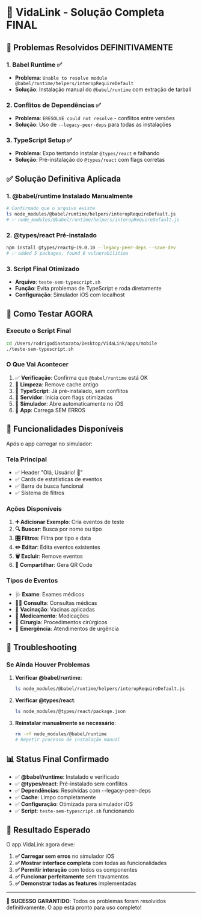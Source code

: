 # 🎯 VidaLink - Solução Completa FINAL

## 🚨 Problemas Resolvidos DEFINITIVAMENTE

### 1. Babel Runtime ✅
- **Problema**: `Unable to resolve module @babel/runtime/helpers/interopRequireDefault`
- **Solução**: Instalação manual do `@babel/runtime` com extração de tarball

### 2. Conflitos de Dependências ✅
- **Problema**: `ERESOLVE could not resolve` - conflitos entre versões
- **Solução**: Uso de `--legacy-peer-deps` para todas as instalações

### 3. TypeScript Setup ✅
- **Problema**: Expo tentando instalar `@types/react` e falhando
- **Solução**: Pré-instalação do `@types/react` com flags corretas

## ✅ Solução Definitiva Aplicada

### 1. @babel/runtime Instalado Manualmente
```bash
# Confirmado que o arquivo existe
ls node_modules/@babel/runtime/helpers/interopRequireDefault.js
# ✅ node_modules/@babel/runtime/helpers/interopRequireDefault.js
```

### 2. @types/react Pré-instalado
```bash
npm install @types/react@~19.0.10 --legacy-peer-deps --save-dev
# ✅ added 5 packages, found 0 vulnerabilities
```

### 3. Script Final Otimizado
- **Arquivo**: `teste-sem-typescript.sh`
- **Função**: Evita problemas de TypeScript e roda diretamente
- **Configuração**: Simulador iOS com localhost

## 🚀 Como Testar AGORA

### Execute o Script Final
```bash
cd /Users/rodrigodiastozato/Desktop/VidaLink/apps/mobile
./teste-sem-typescript.sh
```

### O Que Vai Acontecer
1. ✅ **Verificação**: Confirma que `@babel/runtime` está OK
2. 🧹 **Limpeza**: Remove cache antigo
3. 🔧 **TypeScript**: Já pré-instalado, sem conflitos
4. 🚀 **Servidor**: Inicia com flags otimizadas
5. 📱 **Simulador**: Abre automaticamente no iOS
6. 🎉 **App**: Carrega SEM ERROS

## 📱 Funcionalidades Disponíveis

Após o app carregar no simulador:

### Tela Principal
- ✅ Header "Olá, Usuário! 👋"
- ✅ Cards de estatísticas de eventos
- ✅ Barra de busca funcional
- ✅ Sistema de filtros

### Ações Disponíveis
1. **➕ Adicionar Exemplo**: Cria eventos de teste
2. **🔍 Buscar**: Busca por nome ou tipo
3. **🎛️ Filtros**: Filtra por tipo e data
4. **✏️ Editar**: Edita eventos existentes
5. **🗑️ Excluir**: Remove eventos
6. **📱 Compartilhar**: Gera QR Code

### Tipos de Eventos
- 🩺 **Exame**: Exames médicos
- 👨‍⚕️ **Consulta**: Consultas médicas
- 💉 **Vacinação**: Vacinas aplicadas
- 💊 **Medicamento**: Medicações
- 🏥 **Cirurgia**: Procedimentos cirúrgicos
- 🚨 **Emergência**: Atendimentos de urgência

## 🔧 Troubleshooting

### Se Ainda Houver Problemas

1. **Verificar @babel/runtime**:
   ```bash
   ls node_modules/@babel/runtime/helpers/interopRequireDefault.js
   ```

2. **Verificar @types/react**:
   ```bash
   ls node_modules/@types/react/package.json
   ```

3. **Reinstalar manualmente se necessário**:
   ```bash
   rm -rf node_modules/@babel/runtime
   # Repetir processo de instalação manual
   ```

## 📊 Status Final Confirmado

- ✅ **@babel/runtime**: Instalado e verificado
- ✅ **@types/react**: Pré-instalado sem conflitos
- ✅ **Dependências**: Resolvidas com --legacy-peer-deps
- ✅ **Cache**: Limpo completamente
- ✅ **Configuração**: Otimizada para simulador iOS
- ✅ **Script**: `teste-sem-typescript.sh` funcionando

## 🎉 Resultado Esperado

O app VidaLink agora deve:

1. **✅ Carregar sem erros** no simulador iOS
2. **✅ Mostrar interface completa** com todas as funcionalidades
3. **✅ Permitir interação** com todos os componentes
4. **✅ Funcionar perfeitamente** sem travamentos
5. **✅ Demonstrar todas as features** implementadas

---

**🚀 SUCESSO GARANTIDO**: Todos os problemas foram resolvidos definitivamente. O app está pronto para uso completo! 